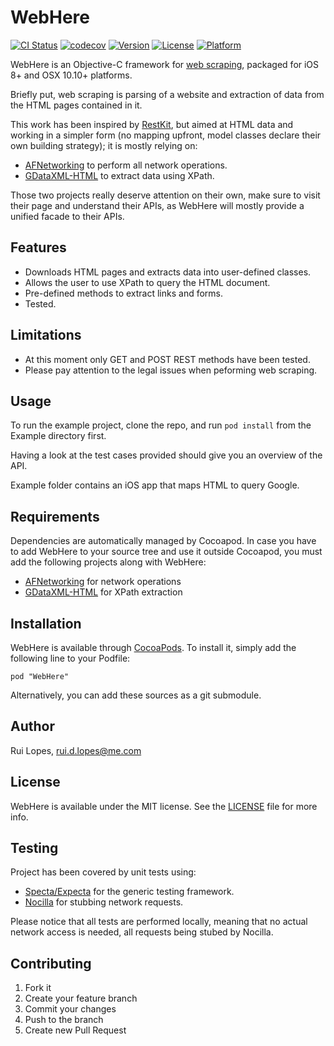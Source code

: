 # WebHere

[![CI Status](http://img.shields.io/travis/rdlopes/WebHere.svg?style=flat)](https://travis-ci.org/rdlopes/WebHere)
[![codecov](https://codecov.io/gh/rdlopes/WebHere/branch/master/graph/badge.svg)](https://codecov.io/gh/rdlopes/WebHere)
[![Version](https://img.shields.io/cocoapods/v/WebHere.svg?style=flat)](http://cocoadocs.org/docsets/WebHere)
[![License](https://img.shields.io/cocoapods/l/WebHere.svg?style=flat)](http://cocoadocs.org/docsets/WebHere)
[![Platform](https://img.shields.io/cocoapods/p/WebHere.svg?style=flat)](http://cocoadocs.org/docsets/WebHere)

WebHere is an Objective-C framework for [web scraping](http://en.wikipedia.org/wiki/Web_scraping), packaged for iOS 8+ and OSX 10.10+ platforms.

Briefly put, web scraping is parsing of a website and extraction of data from the HTML pages contained in it.

This work has been inspired by [RestKit](https://github.com/RestKit/RestKit), 
but aimed at HTML data and working in a simpler form (no mapping upfront, model classes declare their own building strategy); 
it is mostly relying on:

* [AFNetworking](https://github.com/AFNetworking/AFNetworking) to perform all network operations.
* [GDataXML-HTML](https://github.com/graetzer/GDataXML-HTML) to extract data using XPath.

Those two projects really deserve attention on their own, make sure to visit their page and understand their APIs, 
as WebHere will mostly provide a unified facade to their APIs.

## Features

* Downloads HTML pages and extracts data into user-defined classes.
* Allows the user to use XPath to query the HTML document.
* Pre-defined methods to extract links and forms.
* Tested.

## Limitations

* At this moment only GET and POST REST methods have been tested.
* Please pay attention to the legal issues when peforming web scraping.

## Usage

To run the example project, clone the repo, and run `pod install` from the Example directory first.

Having a look at the test cases provided should give you an overview of the API.

Example folder contains an iOS app that maps HTML to query Google.

## Requirements

Dependencies are automatically managed by Cocoapod. 
In case you have to add WebHere to your source tree and use it outside Cocoapod, 
you must add the following projects along with WebHere:

* [AFNetworking](https://github.com/AFNetworking/AFNetworking) for network operations
* [GDataXML-HTML](https://github.com/graetzer/GDataXML-HTML) for XPath extraction

## Installation

WebHere is available through [CocoaPods](http://cocoapods.org). To install
it, simply add the following line to your Podfile:

    pod "WebHere"

Alternatively, you can add these sources as a git submodule.

## Author

Rui Lopes, rui.d.lopes@me.com

## License

WebHere is available under the MIT license. See the [LICENSE](LICENSE) file for more info.

## Testing

Project has been covered by unit tests using:

* [Specta/Expecta](https://github.com/specta/expecta) for the generic testing framework.
* [Nocilla](https://github.com/luisobo/Nocilla) for stubbing network requests.

Please notice that all tests are performed locally, meaning that no actual network access is needed, all requests being stubed by Nocilla.

## Contributing

1. Fork it
2. Create your feature branch
3. Commit your changes
4. Push to the branch
5. Create new Pull Request

